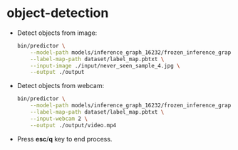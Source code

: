 #  object-detection


* Detect objects from image:

    ```bash
    bin/predictor \
        --model-path models/inference_graph_16232/frozen_inference_graph.pb \
        --label-map-path dataset/label_map.pbtxt \
        --input-image ./input/never_seen_sample_4.jpg \
        --output ./output
    ```

* Detect objects from webcam:

    ```bash
    bin/predictor \
        --model-path models/inference_graph_16232/frozen_inference_graph.pb \
        --label-map-path dataset/label_map.pbtxt \
        --input-webcam 2 \
        --output ./output/video.mp4
    ```

* Press **esc**/**q** key to end process.
